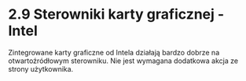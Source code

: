 # 2.9 Sterowniki karty graficznej - Intel

Zintegrowane karty graficzne od Intela działają bardzo dobrze na otwartoźródłowym sterowniku. Nie jest wymagana dodatkowa akcja ze strony użytkownika.